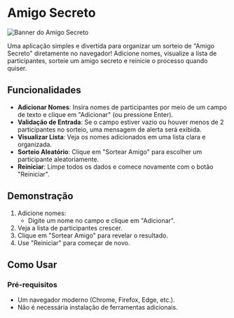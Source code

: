 # Amigo Secreto

![Banner do Amigo Secreto](assets/amigo-secreto.png)

Uma aplicação simples e divertida para organizar um sorteio de "Amigo Secreto" diretamente no navegador! Adicione nomes, visualize a lista de participantes, sorteie um amigo secreto e reinicie o processo quando quiser.

## Funcionalidades

- **Adicionar Nomes**: Insira nomes de participantes por meio de um campo de texto e clique em "Adicionar" (ou pressione Enter).
- **Validação de Entrada**: Se o campo estiver vazio ou houver menos de 2 participantes no sorteio, uma mensagem de alerta será exibida.
- **Visualizar Lista**: Veja os nomes adicionados em uma lista clara e organizada.
- **Sorteio Aleatório**: Clique em "Sortear Amigo" para escolher um participante aleatoriamente.
- **Reiniciar**: Limpe todos os dados e comece novamente com o botão "Reiniciar".

## Demonstração

1. Adicione nomes:
   - Digite um nome no campo e clique em "Adicionar".
2. Veja a lista de participantes crescer.
3. Clique em "Sortear Amigo" para revelar o resultado.
4. Use "Reiniciar" para começar de novo.

## Como Usar

### Pré-requisitos
- Um navegador moderno (Chrome, Firefox, Edge, etc.).
- Não é necessária instalação de ferramentas adicionais.
